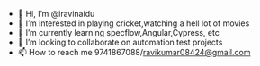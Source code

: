 - 👋 Hi, I’m @iravinaidu
- 👀 I’m interested in playing cricket,watching a hell lot of movies
- 🌱 I’m currently learning specflow,Angular,Cypress, etc 
- 💞️ I’m looking to collaborate on automation test projects
- 📫 How to reach me 9741867088/ravikumar08424@gmail.com

<!---
iravinaidu/iravinaidu is a ✨ special ✨ repository because its `README.md` (this file) appears on your GitHub profile.
You can click the Preview link to take a look at your changes.
--->
